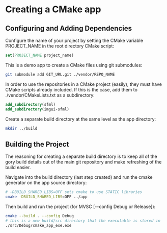 # Creating a CMake app

## Configuring and Adding Dependencies

Configure the name of your project by setting the CMake variable
PROJECT_NAME in the root directory CMake script:

```cmake
set(PROJECT_NAME project_name)
```

This is a demo app to create a CMake files using git submodules:

```sh
git submodule add GIT_URL.git ./vendor/REPO_NAME
```

In order to use the repositories in a CMake project (easily),
they must have CMake scripts already included. If this is the case,
add them to ./vendor/CMakeLists.txt as a subdirectory:

```cmake
add_subdirectory(sfml)
add_subdirectory(imgui-sfml)
```

Create a separate build directory at the same level as the app directory:

```sh
mkdir ../build
```

## Building the Project

The reasoning for creating a separate build directory is to keep all of
the gory build details out of the main git repository and make refreshing
of the build easier.

Navigate into the build directory (last step created) and run the cmake
generator on the app source directory:

```sh
# -DBUILD_SHARED_LIBS=OFF sets cmake to use STATIC libraries
cmake -DBUILD_SHARED_LIBS=OFF ../app
```

Then build and run the project (for MVSC [--config Debug or Release]):

```sh
cmake --build . --config Debug
# this is a new build/src directory that the executable is stored in
./src/Debug/cmake_app_exe.exe
```
